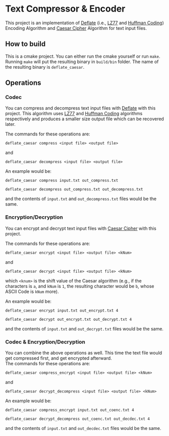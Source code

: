 # Text Compressor & Encoder
This project is an implementation of [Deflate](https://en.wikipedia.org/wiki/Deflate#Encoder/compressor) 
(i.e., [LZ77](https://en.wikipedia.org/wiki/LZ77_and_LZ78) and [Huffman Coding](https://en.wikipedia.org/wiki/Huffman_coding)) Encoding Algorithm 
and [Caesar Cipher](https://en.wikipedia.org/wiki/Caesar_cipher) Algorithm for text input files. 

## How to build
This is a cmake project. You can either run the cmake yourself or
run `make`. Running `make` will put the resulting binary 
in `build/bin` folder. The name of the resulting binary is
`deflate_caesar`.

## Operations

### Codec
You can compress and decompress text input files with 
[Deflate](https://en.wikipedia.org/wiki/Deflate#Encoder/compressor) with this project.
This algorithm uses [LZ77](https://en.wikipedia.org/wiki/LZ77_and_LZ78) and [Huffman Coding](https://en.wikipedia.org/wiki/Huffman_coding) 
algorithms respectively and produces a smaller size output 
file which can be recovered later.

The commands for these operations are:

    deflate_caesar compress <input file> <output file>

and

    deflate_caesar decompress <input file> <output file>


An example would be:

    deflate_caesar compress input.txt out_compress.txt

    deflate_caesar decompress out_compress.txt out_decompress.txt

and the contents of `input.txt` and `out_decompress.txt` files 
would be the same.

### Encryption/Decryption
You can encrypt and decrypt text input files with 
[Caesar Cipher](https://en.wikipedia.org/wiki/Caesar_cipher) with this project.

The commands for these operations are:

    deflate_caesar encrypt <input file> <output file> <kNum>

and

    deflate_caesar decrypt <input file> <output file> <kNum>

which `<knum>` is the shift value of the Caesar algorithm 
(e.g., if the characters is `a`, and `kNum` is `1`, 
the resulting character would be `b`, whose ASCII Code 
is `kNum` more).

An example would be:

    deflate_caesar encrypt input.txt out_encrypt.txt 4

    deflate_caesar decrypt out_encrypt.txt out_decrypt.txt 4

and the contents of `input.txt` and `out_decrypt.txt` files 
would be the same.

### Codec & Encryption/Decryption
You can combine the above operations as well. 
This time the text file would get compressed first, 
and get encrypted afterward.  
The commands for these operations are:

    deflate_caesar compress_encrypt <input file> <output file> <kNum>

and

    deflate_caesar decrypt_decompress <input file> <output file> <kNum>

An example would be:

    deflate_caesar compress_encrypt input.txt out_coenc.txt 4

    deflate_caesar decrypt_decompress out_coenc.txt out_decdec.txt 4

and the contents of `input.txt` and `out_decdec.txt` files 
would be the same.
